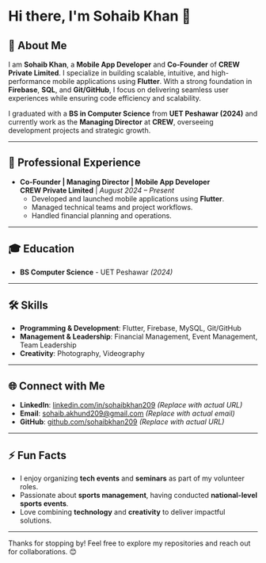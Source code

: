 # Hi there, I'm Sohaib Khan 👋

## 🚀 About Me

I am **Sohaib Khan**, a **Mobile App Developer** and **Co-Founder** of **CREW Private Limited**. I specialize in building scalable, intuitive, and high-performance mobile applications using **Flutter**. With a strong foundation in **Firebase**, **SQL**, and **Git/GitHub**, I focus on delivering seamless user experiences while ensuring code efficiency and scalability.

I graduated with a **BS in Computer Science** from **UET Peshawar (2024)** and currently work as the **Managing Director** at **CREW**, overseeing development projects and strategic growth.

---

## 💼 Professional Experience

- **Co-Founder | Managing Director | Mobile App Developer**  
  **CREW Private Limited** | *August 2024 – Present*  
  - Developed and launched mobile applications using **Flutter**.  
  - Managed technical teams and project workflows.  
  - Handled financial planning and operations.

---

## 🎓 Education

- **BS Computer Science** - UET Peshawar *(2024)*

---

## 🛠️ Skills

- **Programming & Development**: Flutter, Firebase, MySQL, Git/GitHub  
- **Management & Leadership**: Financial Management, Event Management, Team Leadership  
- **Creativity**: Photography, Videography

---

## 🌐 Connect with Me

- **LinkedIn**: [linkedin.com/in/sohaibkhan209](#) *(Replace with actual URL)*  
- **Email**: [sohaib.akhund209@gmail.com](mailto:sohaib.akhund209@gmail.com) *(Replace with actual email)*  
- **GitHub**: [github.com/sohaibkhan209](#) *(Replace with actual URL)*

---

## ⚡ Fun Facts

- I enjoy organizing **tech events** and **seminars** as part of my volunteer roles.
- Passionate about **sports management**, having conducted **national-level sports events**.
- Love combining **technology** and **creativity** to deliver impactful solutions.

---

Thanks for stopping by! Feel free to explore my repositories and reach out for collaborations. 😊

